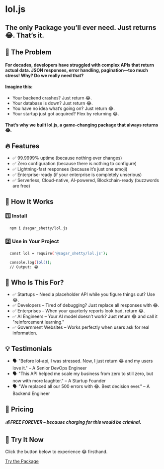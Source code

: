 # lol.js

## The only Package you’ll ever need. Just returns 😂. That’s it.

## 🚀 The Problem

#### For decades, developers have struggled with complex APIs that return actual data. JSON responses, error handling, pagination—too much stress! Why? Do we really need that?

#### Imagine this:

-   Your backend crashes? Just return 😂.
-   Your database is down? Just return 😂.
-   You have no idea what’s going on? Just return 😂.
-   Your startup just got acquired? Flex by returning 😂.

#### That’s why we built lol.js, a game-changing package that always returns 😂.

## 🔥 Features

-   ✅ 99.9999% uptime (because nothing ever changes)
-   ✅ Zero configuration (because there is nothing to configure)
-   ✅ Lightning-fast responses (because it’s just one emoji)
-   ✅ Enterprise-ready (if your enterprise is completely unserious)
-   ✅ Serverless, Cloud-native, AI-powered, Blockchain-ready (buzzwords are free)

## 📌 How It Works

### 1️⃣ Install

```bash
  npm i @sagar_shetty/lol.js
```

### 2️⃣ Use in Your Project

```bash
  const lol = require('@sagar_shetty/lol.js');

  console.log(lol());
  // Output: 😂
```

## 🙌 Who Is This For?

-   ✅ Startups – Need a placeholder API while you figure things out? Use 😂.
-   ✅ Developers – Tired of debugging? Just replace all responses with 😂.
-   ✅ Enterprises – When your quarterly reports look bad, return 😂.
-   ✅ AI Engineers – Your AI model doesn’t work? Just return 😂 and call it "reinforcement learning."
-   ✅ Government Websites – Works perfectly when users ask for real information.

## 💡 Testimonials

-   🗣️ "Before lol-api, I was stressed. Now, I just return 😂 and my users love it." – A Senior DevOps Engineer
-   🗣️ "This API helped me scale my business from zero to still zero, but now with more laughter." – A Startup Founder
-   🗣️ "We replaced all our 500 errors with 😂. Best decision ever." – A Backend Engineer

## 🤝 Pricing

##### 💰 FREE FOREVER – because charging for this would be criminal.

## 🚀 Try It Now

Click the button below to experience 😂 firsthand.

[Try the Package](https://twitter.com/)
